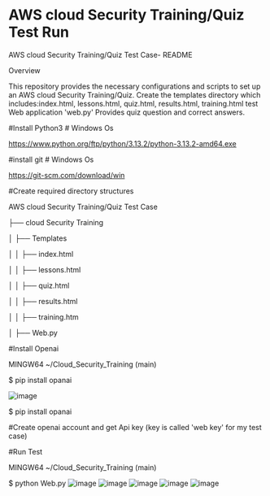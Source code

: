 # AWS cloud Security Training/Quiz Test Run 


AWS cloud Security Training/Quiz Test Case- README


Overview


This repository provides the necessary configurations and scripts to set up an AWS cloud Security Training/Quiz. Create the templates directory which includes:index.html, lessons.html, quiz.html, results.html, training.html test Web application 'web.py'
Provides quiz question and correct answers.

#Install Python3  # Windows Os

https://www.python.org/ftp/python/3.13.2/python-3.13.2-amd64.exe

#install git   # Windows Os

https://git-scm.com/download/win

#Create required directory structures

AWS cloud Security Training/Quiz Test Case

├── cloud Security Training

│   ├── Templates

│   │   ├── index.html

│   │   ├── lessons.html

│   │   ├── quiz.html

│   │   ├── results.html

│   │   ├── training.htm

│   ├── Web.py

#Install Openai

 MINGW64 ~/Cloud_Security_Training (main)

 $ pip install opanai
 
 ![image](https://github.com/user-attachments/assets/f8321bfa-f112-48d5-ab05-e8eb78cbcb16)

$ pip install opanai

#Create openai account and get Api key (key is called 'web key' for my test case)

#Run Test

 MINGW64 ~/Cloud_Security_Training (main)
 
$ python Web.py
![image](https://github.com/user-attachments/assets/13fd1bdb-c9c1-470d-993b-0d7d6754ec9e)
![image](https://github.com/user-attachments/assets/cd2870a0-1284-4dc5-b8b8-7e297d2227cb)
![image](https://github.com/user-attachments/assets/2977ba36-adda-462a-aad3-e73b9d6e0d33)
![image](https://github.com/user-attachments/assets/8dc7c6fc-d90c-4cbc-ae4e-1caecba86ecf)
![image](https://github.com/user-attachments/assets/e679fead-617d-439f-881d-e7ee18045863)
